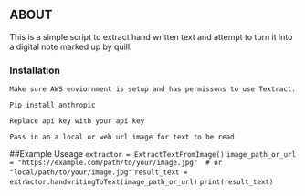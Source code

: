 
## ABOUT
This is a simple script to extract hand written text and attempt to turn it into a digital note marked up by quill.

### Installation
`Make sure AWS enviornment is setup and has permissons to use Textract.`

`Pip install anthropic`

`Replace api key with your api key`

`Pass in an a local or web url image for text to be read`

##Example Useage
`extractor = ExtractTextFromImage()`
`image_path_or_url = "https://example.com/path/to/your/image.jpg"  # or "local/path/to/your/image.jpg"`
`result_text = extractor.handwritingToText(image_path_or_url)`
`print(result_text)`

